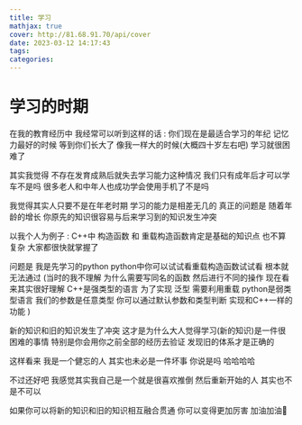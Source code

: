 ```yaml
---
title: 学习
mathjax: true
cover: http://81.68.91.70/api/cover
date: 2023-03-12 14:17:43
tags:
categories:
---
```


# 学习的时期

在我的教育经历中 我经常可以听到这样的话 : 你们现在是最适合学习的年纪 记忆力最好的时候 等到你们长大了 像我一样大的时候(大概四十岁左右吧) 学习就很困难了

其实我觉得 不存在发育成熟后就失去学习能力这种情况 我们只有成年后才可以学车不是吗 很多老人和中年人也成功学会使用手机了不是吗 

我觉得其实人只要不是在年老时期 学习的能力是相差无几的 真正的问题是 随着年龄的增长 你原先的知识很容易与后来学习到的知识发生冲突 

以我个人为例子 : C++中 构造函数 和 重载构造函数肯定是基础的知识点 也不算复杂 大家都很快就掌握了

问题是 我是先学习的python python中你可以试试看重载构造函数试试看 根本就无法通过 (当时的我不理解 为什么需要写同名的函数 然后进行不同的操作 现在看来其实很好理解 C++是强类型的语言 为了实现 泛型 需要利用重载 python是弱类型语言 我们的参数是任意类型 你可以通过默认参数和类型判断 实现和C++一样的功能 )

新的知识和旧的知识发生了冲突 这才是为什么大人觉得学习(新的知识)是一件很困难的事情 特别是你会用你之前全部的经历去验证 发现旧的体系才是正确的 

这样看来 我是一个健忘的人 其实也未必是一件坏事 你说是吗 哈哈哈哈

不过还好吧 我感觉其实我自己是一个就是很喜欢推倒 然后重新开始的人 其实也不是不可以 

如果你可以将新的知识和旧的知识相互融合贯通 你可以变得更加厉害 加油加油💪
